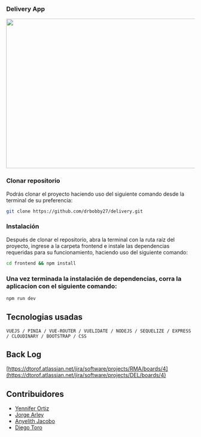 
### Delivery App
<div align="center">
  <img width="600" height="400"  src="https://res.cloudinary.com/jorge-tarifa/image/upload/v1665118200/carrito-market-mix/Magna_hoka4e.jpg"/>
</div>


### Clonar repositorio
Podrás clonar el proyecto haciendo uso del siguiente comando desde la terminal de su preferencia:  

```bash
git clone https://github.com/drbobby27/delivery.git
```
### Instalación
Después de clonar el repositorio, abra la terminal con la ruta raíz del proyecto, ingrese a la carpeta frontend e instale las dependencias requeridas para su funcionamiento, haciendo uso del siguiente comando: 

```bash
cd frontend && npm install
```

### Una vez terminada la instalación de dependencias, corra la aplicacion con el siguiente comando:  

```bash
npm run dev
```

## Tecnologias usadas
`VUEJS / PINIA / VUE-ROUTER / VUELIDATE / NODEJS / SEQUELIZE / EXPRESS / CLOUDINARY / BOOTSTRAP / CSS`

## Back Log
[https://dtorof.atlassian.net/jira/software/projects/RMA/boards/4](https://dtorof.atlassian.net/jira/software/projects/DEL/boards/4)

## Contribuidores
*  [Yennifer Ortiz](https://github.com/yortizher)
*  [Jorge Arley](https://github.com/drbobby27)
*  [Anyelith Jacobo](https://github.com/anyelithj)
*  [Diego Toro](https://github.com/Dtorof)




